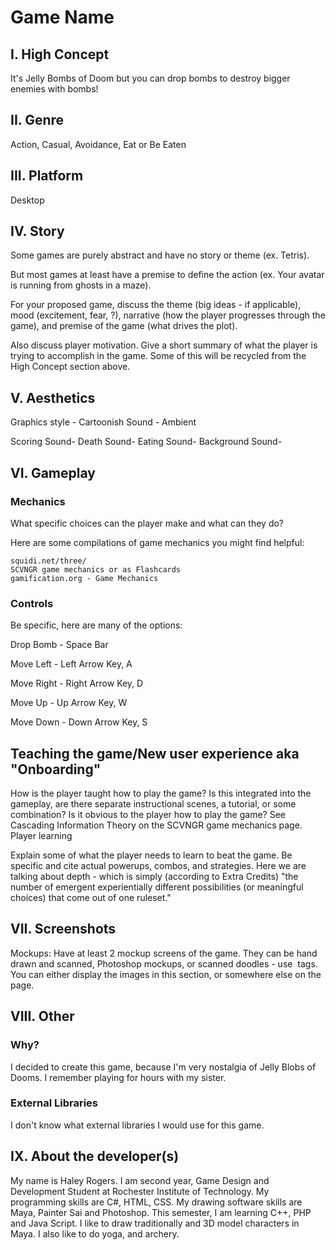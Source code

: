 
# Game Name
## I. High Concept
It's Jelly Bombs of Doom but you can drop bombs to destroy bigger enemies with bombs!

## II. Genre

Action, Casual, Avoidance, Eat or Be Eaten

## III. Platform
Desktop

## IV. Story

Some games are purely abstract and have no story or theme (ex. Tetris).

But most games at least have a premise to define the action (ex. Your avatar is running from ghosts in a maze).

For your proposed game, discuss the theme (big ideas - if applicable), mood (excitement, fear, ?), narrative (how the player progresses through the game), and premise of the game (what drives the plot).

Also discuss player motivation. Give a short summary of what the player is trying to accomplish in the game. Some of this will be recycled from the High Concept section above.

## V. Aesthetics

Graphics style - Cartoonish
Sound - Ambient

Scoring Sound-
Death Sound-
Eating Sound-
Background Sound-

## VI. Gameplay
### Mechanics

What specific choices can the player make and what can they do?

Here are some compilations of game mechanics you might find helpful:

    squidi.net/three/
    SCVNGR game mechanics or as Flashcards
    gamification.org - Game Mechanics

### Controls

Be specific, here are many of the options:

Drop Bomb - Space Bar

Move Left - Left Arrow Key, A

Move Right - Right Arrow Key, D

Move Up - Up Arrow Key, W

Move Down - Down Arrow Key, S
 

## Teaching the game/New user experience aka "Onboarding"

How is the player taught how to play the game? Is this integrated into the gameplay, are there separate instructional scenes, a tutorial, or some combination? Is it obvious to the player how to play the game? See Cascading Information Theory on the SCVNGR game mechanics page.
Player learning

Explain some of what the player needs to learn to beat the game. Be specific and cite actual powerups, combos, and strategies. Here we are talking about depth - which is simply (according to Extra Credits) "the number of emergent experientially different possibilities (or meaningful choices) that come out of one ruleset."

## VII. Screenshots
Mockups:
Have at least 2 mockup screens of the game. They can be hand drawn and scanned, Photoshop mockups, or scanned doodles - use <img> tags. You can either display the images in this section, or somewhere else on the page.

## VIII. Other
### Why?
I decided to create this game, because I'm very nostalgia of Jelly Blobs of Dooms. I remember playing for hours with my sister. 

### External Libraries
I don't know what external libraries I would use for this game. 

## IX. About the developer(s)

My name is Haley Rogers. I am second year, Game Design and Development Student at Rochester Institute of Technology. My programming skills are C#, HTML, CSS. My drawing software skills are Maya, Painter Sai and Photoshop. This semester, I am learning C++, PHP and Java Script. I like to draw traditionally and 3D model characters in Maya. I also like to do yoga, and archery. 

